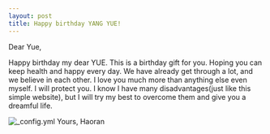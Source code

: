 ```yaml
---
layout: post
title: Happy birthday YANG YUE!
---
```

Dear Yue,

Happy birthday my dear YUE. This is a birthday gift for you. Hoping you can keep health and happy every day. We have already get through a lot, and we believe in each other. I love you much more than anything else even myself. I will protect you. 
I know I have many disadvantages(just like this simple website), but I will try my best to overcome them and give you a dreamful life.

![_config.yml]({{site.baseurl}}/images/shengri.png)
Yours, 
Haoran
